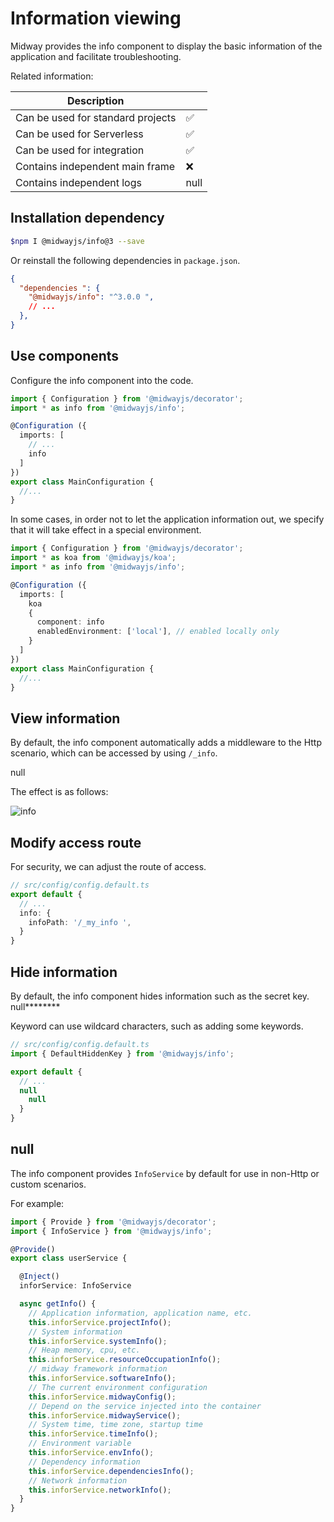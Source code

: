 # Information viewing

Midway provides the info component to display the basic information of the application and facilitate troubleshooting.

Related information:

| Description |      |
| ----------------- | ---- |
| Can be used for standard projects | ✅ |
| Can be used for Serverless | ✅ |
| Can be used for integration | ✅ |
| Contains independent main frame | ❌ |
| Contains independent logs | null |


## Installation dependency

```bash
$npm I @midwayjs/info@3 --save
```

Or reinstall the following dependencies in `package.json`.

```json
{
  "dependencies ": {
    "@midwayjs/info": "^3.0.0 ",
    // ...
  },
}
```



## Use components

Configure the info component into the code.

```typescript
import { Configuration } from '@midwayjs/decorator';
import * as info from '@midwayjs/info';

@Configuration ({
  imports: [
    // ...
    info
  ]
})
export class MainConfiguration {
  //...
}
```

In some cases, in order not to let the application information out, we specify that it will take effect in a special environment.

```typescript
import { Configuration } from '@midwayjs/decorator';
import * as koa from '@midwayjs/koa';
import * as info from '@midwayjs/info';

@Configuration ({
  imports: [
    koa
    {
      component: info
      enabledEnvironment: ['local'], // enabled locally only
    }
  ]
})
export class MainConfiguration {
  //...
}
```



## View information

By default, the info component automatically adds a middleware to the Http scenario, which can be accessed by using `/_info`.

null

The effect is as follows:

![info](https://img.alicdn.com/imgextra/i3/O1CN01TCkSvr28x8T7gtnCl_!!6000000007998-2-tps-797-1106.png)



## Modify access route

For security, we can adjust the route of access.

```typescript
// src/config/config.default.ts
export default {
  // ...
  info: {
    infoPath: '/_my_info ',
  }
}
```



## Hide information

By default, the info component hides information such as the secret key. null********

Keyword can use wildcard characters, such as adding some keywords.

```typescript
// src/config/config.default.ts
import { DefaultHiddenKey } from '@midwayjs/info';

export default {
  // ...
  null
    null
  }
}
```



## null

The info component provides `InfoService` by default for use in non-Http or custom scenarios.

For example:

```typescript
import { Provide } from '@midwayjs/decorator';
import { InfoService } from '@midwayjs/info';

@Provide()
export class userService {

  @Inject()
  inforService: InfoService

  async getInfo() {
    // Application information, application name, etc.
    this.inforService.projectInfo();
    // System information
    this.inforService.systemInfo();
    // Heap memory, cpu, etc.
    this.inforService.resourceOccupationInfo();
    // midway framework information
    this.inforService.softwareInfo();
    // The current environment configuration
    this.inforService.midwayConfig();
    // Depend on the service injected into the container
    this.inforService.midwayService();
    // System time, time zone, startup time
    this.inforService.timeInfo();
    // Environment variable
    this.inforService.envInfo();
    // Dependency information
    this.inforService.dependenciesInfo();
    // Network information
    this.inforService.networkInfo();
  }
}
```

